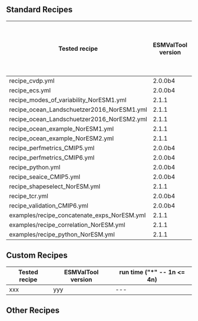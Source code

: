 ## Standard Recipes 

| Tested recipe                              | ESMValTool version        | run time ("*" -- 1n <= 4n)   |
|  ---                                       | ---                       | ---                          |
| recipe_cvdp.yml                            | 2.0.0b4                   |                              |
| recipe_ecs.yml                             | 2.0.0b4                   |                              |
| recipe_modes_of_variability_NorESM1.yml    | 2.1.1                     |                              |
| recipe_ocean_Landschuetzer2016_NorESM1.yml | 2.1.1                     |                              |
| recipe_ocean_Landschuetzer2016_NorESM2.yml | 2.1.1                     |                              |
| recipe_ocean_example_NorESM1.yml           | 2.1.1                     |                              |
| recipe_ocean_example_NorESM2.yml           | 2.1.1                     |                              |
| recipe_perfmetrics_CMIP5.yml               | 2.0.0b4                   |                              |
| recipe_perfmetrics_CMIP6.yml               | 2.0.0b4                   |                              |
| recipe_python.yml                          | 2.0.0b4                   |                              |
| recipe_seaice_CMIP5.yml                    | 2.0.0b4                   |                              |
| recipe_shapeselect_NorESM.yml              | 2.1.1                     |                              |
| recipe_tcr.yml                             | 2.0.0b4                   |                              |
| recipe_validation_CMIP6.yml                | 2.0.0b4                   |                              |
| examples/recipe_concatenate_exps_NorESM.yml| 2.1.1                     |                              |
| examples/recipe_correlation_NorESM.yml     | 2.1.1                     |                              |
| examples/recipe_python_NorESM.yml          | 2.1.1                     |                              |

## Custom Recipes 

| Tested recipe                              | ESMValTool version        | run time ("*" -- 1n <= 4n)   |
|  ---                                       | ---                       | ---                          |
|  xxx                                       | yyy                       | ---                          |

## Other Recipes 
